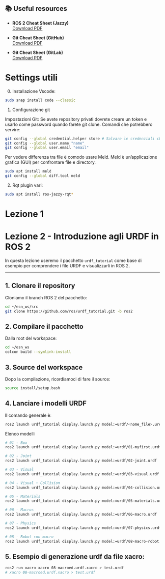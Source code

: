 
## 📚 Useful resources

- **ROS 2 Cheat Sheet (Jazzy)**  
  [Download PDF](https://s3.amazonaws.com/assets.clearpathrobotics.com/wp-content/uploads/2025/02/06151220/ROS-2-Cheat-Sheet_Jazzy_FINAL.pdf)

- **Git Cheat Sheet (GitHub)**  
  [Download PDF](https://education.github.com/git-cheat-sheet-education.pdf)

- **Git Cheat Sheet (GitLab)**  
  [Download PDF](https://about.gitlab.com/images/press/git-cheat-sheet.pdf)


# Settings utili

0. Installazione Vscode:
```bash
sudo snap install code --classic
```

1. Configurazione git 

Impostazioni Git: Se avete repository privati dovrete creare un token e usarlo come password quando farete git clone. Comandi che potrebbero servire:

```bash
git config --global credential.helper store # Salvare le credenziali che verranno inserite successivamente
git config --global user.name "name"
git config --global user.email "email"
```

Per vedere differenza tra file è comodo usare Meld. Meld è un’applicazione grafica (GUI) per confrontare file e directory. 

```bash
sudo apt install meld
git config --global diff.tool meld
```

2. Rqt plugin vari: 
```bash
sudo apt install ros-jazzy-rqt*
```

# Lezione 1


# Lezione 2 - Introduzione agli URDF in ROS 2

In questa lezione useremo il pacchetto `urdf_tutorial` come base di esempio per comprendere i file URDF e visualizzarli in ROS 2.

---

## 1. Clonare il repository

Cloniamo il branch ROS 2 del pacchetto:

```bash
cd ~/esn_ws/src
git clone https://github.com/ros/urdf_tutorial.git -b ros2
```

## 2. Compilare il pacchetto

Dalla root del workspace:

```bash
cd ~/esn_ws
colcon build --symlink-install
```

## 3. Source del workspace

Dopo la compilazione, ricordiamoci di fare il source:

```bash
source install/setup.bash
```

## 4. Lanciare i modelli URDF

Il comando generale è:

```bash
ros2 launch urdf_tutorial display.launch.py model:=urdf/<nome_file>.urdf
```

Elenco modelli
```bash
# 01 - Box
ros2 launch urdf_tutorial display.launch.py model:=urdf/01-myfirst.urdf

# 02 - Joint
ros2 launch urdf_tutorial display.launch.py model:=urdf/02-joint.urdf

# 03 - Visual
ros2 launch urdf_tutorial display.launch.py model:=urdf/03-visual.urdf

# 04 - Visual + Collision
ros2 launch urdf_tutorial display.launch.py model:=urdf/04-collision.urdf

# 05 - Materials
ros2 launch urdf_tutorial display.launch.py model:=urdf/05-materials.urdf

# 06 - Macros
ros2 launch urdf_tutorial display.launch.py model:=urdf/06-macro.urdf

# 07 - Physics
ros2 launch urdf_tutorial display.launch.py model:=urdf/07-physics.urdf

# 08 - Robot con macro
ros2 launch urdf_tutorial display.launch.py model:=urdf/08-macro-robot.urdf
```

## 5. Esempio di generazione urdf da file xacro:
```bash
ros2 run xacro xacro 08-macroed.urdf.xacro > test.urdf
# xacro 08-macroed.urdf.xacro > test.urdf
```